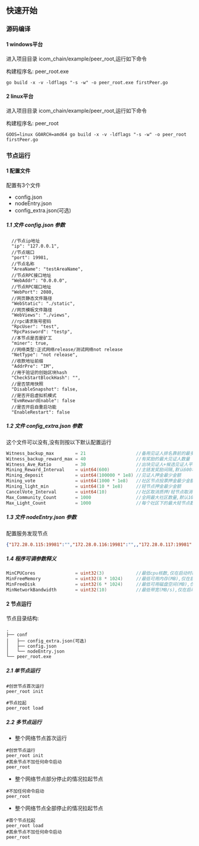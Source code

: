 ## 快速开始

### 源码编译

#### 1 windows平台

进入项目目录 icom_chain/example/peer_root,运行如下命令

构建程序名: peer_root.exe
```shell
go build -x -v -ldflags "-s -w" -o peer_root.exe firstPeer.go
```

#### 2 linux平台

进入项目目录 icom_chain/example/peer_root,运行如下命令

构建程序名: peer_root
```shell
GOOS=linux GOARCH=amd64 go build -x -v -ldflags "-s -w" -o peer_root firstPeer.go
```

### 节点运行

#### 1 配置文件
配置有3个文件
- config.json
- nodeEntry.json
- config_extra.json(可选)

##### 1.1 文件 config.json 参数
```text
  //节点ip地址
  "ip": "127.0.0.1",
  //节点端口
  "port": 19981,
  //节点名称
  "AreaName": "testAreaName",
  //节点RPC接口地址
  "WebAddr": "0.0.0.0",
  //节点RPC端口地址
  "WebPort": 2080,
  //网页静态文件路径
  "WebStatic": "./static",
  //网页模板文件路径
  "WebViews": "./views",
  //rpc请求账号密码
  "RpcUser": "test",
  "RpcPassword": "testp",
  //本节点是否是矿工
  "miner": true,
  //网络类型:正式网络release/测试网络not release
  "NetType": "not release",
  //收款地址前缀
  "AddrPre": "IM",
  //用于验证的创始区块hash
  "CheckStartBlockHash": "",
  //是否禁用快照
  "DisableSnapshot": false,
  //是否开启虚拟机模式
  "EvmRewardEnable": false
  //是否开启自重启功能
  "EnableRestart": false
```

##### 1.2 文件 config_extra.json 参数
这个文件可以没有,没有则按以下默认配置运行

```go
Witness_backup_max        = 21                   //备用见证人排名靠前的最多数量，之后的人依然是选举中的候选见证人。
Witness_backup_reward_max = 40                   //有奖励的最大见证人数量
Witness_Ave_Ratio         = 30                   //出块见证人+候选见证人平均分奖励
Mining_Reward_Interval    = uint64(600)          //主链发奖励间隔,默认600块高度(等于1及时到账),真实交易中是含有每个见证人的奖励的,但奖励会首先放入各自见证人的奖励池中.待时间间隔到了累计的奖励全部到账
Mining_deposit            = uint64(100000 * 1e8) //见证人押金最少金额
Mining_vote               = uint64(1000 * 1e8)   //社区节点投票押金最少金额
Mining_light_min          = uint64(10 * 1e8)     //轻节点押金最少金额
CancelVote_Interval       = uint64(10)           //社区取消质押/轻节点取消投票间隔,默认10块高度
Max_Community_Count       = 1000                 //全网最大社区数量,默认1000个
Max_Light_Count           = 1000                 //每个社区下的最大轻节点数量,默认1000个
```

##### 1.3 文件 nodeEntry.json 参数
配置服务发现节点
```json
{"172.28.0.115:19981":"","172.28.0.116:19981":"",,"172.28.0.117:19981":""}
```


##### 1.4 程序可调参数释义
```go
MinCPUCores               = uint32(3)            //最低cpu核数,仅在启动时检查,0=不检查,大于0就按给定值进行检查,不符合就终止程序
MinFreeMemory             = uint32(8 * 1024)     //最低可用内存(MB),仅在启动时检查,0=不检查,大于0就按给定值进行检查,不符合就终止程序
MinFreeDisk               = uint32(6 * 1024)     //最低可用磁盘空间(MB),仅在启动时检查,0=不检查,大于0就按给定值进行检查,不符合就终止程序
MinNetworkBandwidth       = uint32(10)           //最低带宽(MB/s),仅在启动时检查,0=不检查,大于0就按给定值进行检查,不符合发出警告
```

#### 2 节点运行

节点目录结构:
```shell
.
├── conf
│   ├── config_extra.json(可选)
│   ├── config.json
│   └── nodeEntry.json
└── peer_root.exe
```

##### 2.1 单节点运行
```shell
#创世节点首次运行
peer_root init
```

```shell
#节点拉起
peer_root load
```


##### 2.2 多节点运行

- 整个网络节点首次运行
```shell
#创世节点运行
peer_root init
#其余节点不加任何命令启动
peer_root
```

- 整个网络节点部分停止的情况拉起节点
```shell
#不加任何命令启动
peer_root
```

- 整个网络节点全部停止的情况拉起节点
```shell
#首个节点拉起
peer_root load
#其余节点不加任何命令启动
peer_root
```